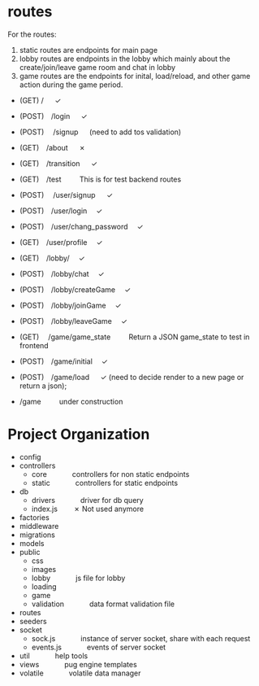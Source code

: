 # routes

For the routes:

1. static routes are endpoints for main page
2. lobby routes are endpoints in the lobby which mainly about the create/join/leave game room and chat in lobby
3. game routes are the endpoints for inital, load/reload, and other game action during the game period.

* (GET) / &emsp; &check;

* (POST)&emsp;/login  &emsp; &check;

* (POST) &emsp;/signup  &emsp; (need to add tos validation)

* (GET)&emsp;/about &emsp; &cross;

* (GET)&emsp;/transition &emsp; &check;

* (GET)&emsp;/test &emsp;&emsp; This is for test backend routes

* (POST) &emsp;/user/signup   &emsp; &check;

* (POST)&emsp;/user/login   &emsp;&check;

* (POST)&emsp;/user/chang_password &emsp;&check;

* (GET)&emsp;/user/profile  &emsp;&check;

* (GET)&emsp;/lobby/  &emsp;&check;

* (POST)&emsp;/lobby/chat  &emsp;&check; 

* (POST)&emsp;/lobby/createGame &emsp;&check;

* (POST)&emsp;/lobby/joinGame  &emsp;&check;

* (POST)&emsp;/lobby/leaveGame &emsp;&check;


* (GET)&emsp; /game/game_state &emsp;&emsp; Return a JSON game_state to test in frontend
  
* (POST)&emsp;/game/initial &emsp;&check;
  
* (POST)&emsp;/game/load  &emsp; &check; (need to decide render to a new page or return a json);
* /game &emsp;&emsp; under construction
  
# Project Organization
- config 
- controllers 
   - core &emsp;&emsp;&emsp; controllers for non static endpoints
   - static &emsp;&emsp;&emsp; controllers for static endpoints
- db 
   - drivers &emsp;&emsp;&emsp; driver for db query
   - index.js &emsp;&emsp;&cross; Not used anymore
- factories  
- middleware 
- migrations
- models
- public
   - css
   - images
   - lobby &emsp;&emsp;&emsp; js file for lobby 
   - loading
   - game
   - validation &emsp;&emsp;&emsp; data format validation file
- routes
- seeders
- socket 
   - sock.js &emsp;&emsp;&emsp; instance of server socket, share with each request
   - events.js &emsp;&emsp;&emsp; events of server socket
- util &emsp;&emsp;&emsp; help tools
- views &emsp;&emsp;&emsp; pug engine templates
- volatile &emsp;&emsp;&emsp; volatile data manager
  
